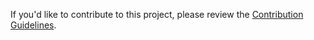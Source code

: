 If you'd like to contribute to this project, please review the [Contribution Guidelines](https://github.com/powershell/SChannelDsc/wiki/Contributing%20to%20SChannelDsc).

